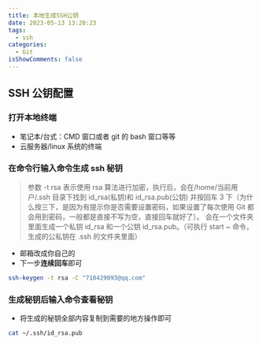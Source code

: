 ```yaml
---
title: 本地生成SSH公钥
date: 2023-05-13 13:20:23
tags:
  - ssh
categories:
  - Git
isShowComments: false
---
```


## SSH 公钥配置

### 打开本地终端

- 笔记本/台式：CMD 窗口或者 git 的 bash 窗口等等
- 云服务器/linux 系统的终端

### 在命令行输入命令生成 ssh 秘钥

> 参数 -t rsa 表示使用 rsa 算法进行加密，执行后，会在/home/当前用户/.ssh 目录下找到 id_rsa(私钥)和 id_rsa.pub(公钥)
> 并按回车 3 下（为什么按三下，是因为有提示你是否需要设置密码，如果设置了每次使用 Git 都会用到密码，一般都是直接不写为空，直接回车就好了）。
> 会在一个文件夹里面生成一个私钥 id_rsa 和一个公钥 id_rsa.pub。（可执行 start ~ 命令，生成的公私钥在 .ssh 的文件夹里面）

- 邮箱改成你自己的
- 下一步**连续回车**即可

```sh
ssh-keygen -t rsa -C "710429093@qq.com"
```

### 生成秘钥后输入命令查看秘钥

- 将生成的秘钥全部内容复制到需要的地方操作即可

```sh
cat ~/.ssh/id_rsa.pub
```
